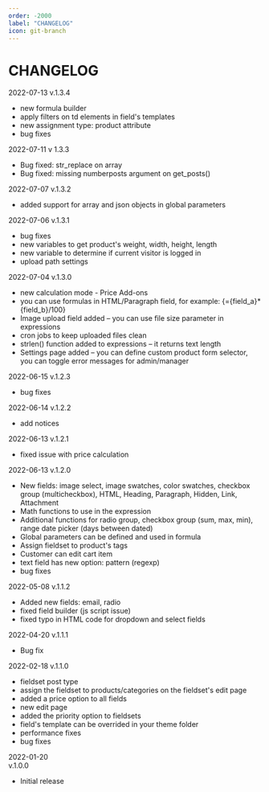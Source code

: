 ```yaml
---
order: -2000
label: "CHANGELOG"
icon: git-branch
---
```

# CHANGELOG
2022-07-13
v.1.3.4
- new formula builder
- apply filters on td elements in field's templates
- new assignment type: product attribute
- bug fixes

2022-07-11
v 1.3.3
- Bug fixed: str_replace on array
- Bug fixed: missing numberposts argument on get_posts()

2022-07-07
v.1.3.2

- added support for array and json objects in global parameters

2022-07-06 
v.1.3.1

- bug fixes
- new variables to get product's weight, width, height, length
- new variable to determine if current visitor is logged in
- upload path settings

2022-07-04
v.1.3.0

- new calculation mode - Price Add-ons
- you can use formulas in HTML/Paragraph field, for example: {={field_a}*{field_b}/100}
- Image upload field added – you can use file size parameter in expressions
- cron jobs to keep uploaded files clean
- strlen() function added to expressions – it returns text length
- Settings page added – you can define custom product form selector, you can toggle error messages for admin/manager

2022-06-15
v.1.2.3

- bug fixes

2022-06-14
v.1.2.2

- add notices

2022-06-13
v.1.2.1

- fixed issue with price calculation

2022-06-13
v.1.2.0

- New fields: image select, image swatches, color swatches, checkbox group (multicheckbox), HTML, Heading, Paragraph, Hidden, Link, Attachment
- Math functions to use in the expression
- Additional functions for radio group, checkbox group (sum, max, min), range date picker (days between dated)
- Global parameters can be defined and used in formula
- Assign fieldset to product's tags
- Customer can edit cart item
- text field has new option: pattern (regexp)
- bug fixes

2022-05-08 
v.1.1.2
- Added new fields: email, radio
- fixed field builder (js script issue)
- fixed typo in HTML code for dropdown and select fields

2022-04-20 
v.1.1.1
- Bug fix

2022-02-18
v.1.1.0

- fieldset post type
- assign the fieldset to products/categories on the fieldset's edit page
- added a price option to all fields
- new edit page
- added the priority option to fieldsets
- field's template can be overrided in your theme folder
- performance fixes
- bug fixes

2022-01-20  
v.1.0.0

- Initial release